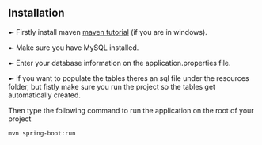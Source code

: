## Installation

➼ Firstly install maven [maven tutorial](https://mkyong.com/maven/how-to-install-maven-in-windows/) (if you are in windows).

➼ Make sure you have MySQL installed.

➼ Enter your database information on the application.properties file.

➼ If you want to populate the tables theres an sql file under the resources folder, but fistly make sure you run the project so the tables get automatically created.

Then type the following command to run the application on the root of your project

```bash
mvn spring-boot:run
```
